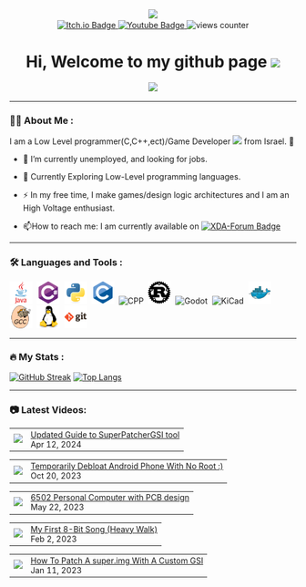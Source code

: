 <div id="header" align="center">
  <img src="https://media1.tenor.com/m/7Tu-pBzg0_kAAAAd/programming.gif" width="300"/>
  <div id="badges">
    <a href="https://chromiumos-guy.itch.io/">
      <img src="https://img.shields.io/badge/itch.io-%23FF0B34.svg?logo=Itch.io&logoColor=white" alt="Itch.io Badge"/>
    </a>
    <a href="https://www.youtube.com/channel/UCTHzz9TtAc7wY8sAFgyAU_w">
      <img src="https://img.shields.io/badge/YouTube-%23FF0000.svg?logo=YouTube&logoColor=white" alt="Youtube Badge"/>
    </a>
    <a>
      <img src="https://komarev.com/ghpvc/?username=ChromiumOS-Guy&style=flat-square&color=blue" alt="views counter"/>
    </a>
  </div>
  <h1>
    Hi, Welcome to my github page
    <img src="https://media.giphy.com/media/hvRJCLFzcasrR4ia7z/giphy.gif" width="30px"/>
  </h1>
</div>

<div align="center">
  <img src="https://media1.tenor.com/m/jHg-q58KgiYAAAAC/scaler-create-impact.gif"/>
</div>

  ---

### :technologist: About Me :
I am a Low Level programmer(C,C++,ect)/Game Developer <img src="https://media1.giphy.com/media/v1.Y2lkPTc5MGI3NjExYjg2amluYjI2OTg5Z24xY3BtN2s3aHE2aHFsMjV5YmhycmwyeWJ1aSZlcD12MV9pbnRlcm5hbF9naWZfYnlfaWQmY3Q9Zw/ZVik7pBtu9dNS/giphy.gif" width="30"> from Israel. :wave:
- :telescope: I’m currently unemployed, and looking for jobs.

- :seedling: Currently Exploring Low-Level programming languages.

- :zap: In my free time, I make games/design logic architectures and I am an High Voltage enthusiast.

- :mailbox:How to reach me: I am currently available on <a href="https://xdaforums.com/m/chromiumos-guy.12390487/">
      <img src="https://xdaforums.com/data/assets/logo/xda-white-text.png" width="50" alt="XDA-Forum Badge"/>
    </a>

---

### :hammer_and_wrench: Languages and Tools :
<div>
  <img src="https://github.com/devicons/devicon/blob/master/icons/java/java-original-wordmark.svg" title="Java" alt="Java" width="40" height="40"/>&nbsp;
  <img src="https://github.com/devicons/devicon/blob/master/icons/csharp/csharp-original.svg" title="C#" alt="C#" width="40" height="40"/>&nbsp;
  <img src="https://github.com/devicons/devicon/blob/master/icons/python/python-original.svg" title="Python" alt="Python" width="40" height="40"/>&nbsp;
  <img src="https://github.com/devicons/devicon/blob/master/icons/c/c-original.svg" title="C" alt="C" width="40" height="40"/>&nbsp;
  <img src="https://upload.wikimedia.org/wikipedia/commons/1/18/ISO_C%2B%2B_Logo.svg" title="CPP" alt="CPP" width="35" height="40"/>&nbsp;
  <img src="https://github.com/devicons/devicon/blob/master/icons/rust/rust-original.svg" title="Rust" alt="Rust" width="40" height="40"/>&nbsp;
  <img src="https://upload.wikimedia.org/wikipedia/commons/6/6a/Godot_icon.svg" title="Godot" alt="Godot" width="40" height="40"/>&nbsp;
  <img src="https://upload.wikimedia.org/wikipedia/commons/5/59/KiCad-Logo.svg" title="KiCad" alt="KiCad" width="60" height="40"/>&nbsp;
  <img src="https://github.com/devicons/devicon/blob/master/icons/docker/docker-original.svg" title="Docker" alt="Docker" width="40" height="40"/>&nbsp;
  <img src="https://github.com/devicons/devicon/blob/master/icons/gcc/gcc-original.svg" title="GCC" alt="GCC" width="40" height="40"/>&nbsp;
  <img src="https://github.com/devicons/devicon/blob/master/icons/linux/linux-original.svg" title="Linux" alt="Linux" width="40" height="40"/>&nbsp;
  <img src="https://github.com/devicons/devicon/blob/master/icons/git/git-original-wordmark.svg" title="Git" **alt="Git" width="40" height="40"/>
</div>

---

### :fire: My Stats :

[![GitHub Streak](http://github-readme-streak-stats.herokuapp.com?user=ChromiumOS-Guy&theme=dark&background=000000)](https://git.io/streak-stats)
[![Top Langs](https://github-readme-stats.vercel.app/api/top-langs/?username=ChromiumOS-Guy&layout=compact&theme=vision-friendly-dark)](https://github.com/anuraghazra/github-readme-stats)

---

### :camera: Latest Videos:

<!-- YT-VIDEOS:START --><table><tr><td><a href="https://www.youtube.com/watch?v=Yj19JewRmSA"><img width="140px" src="http://img.youtube.com/vi/Yj19JewRmSA/maxresdefault.jpg"></a></td>
<td><a href="https://www.youtube.com/watch?v=Yj19JewRmSA">Updated Guide to SuperPatcherGSI tool</a><br/>Apr 12, 2024</td></tr></table>
<table><tr><td><a href="https://www.youtube.com/watch?v=ZNykuREyKTU"><img width="140px" src="http://img.youtube.com/vi/ZNykuREyKTU/maxresdefault.jpg"></a></td>
<td><a href="https://www.youtube.com/watch?v=ZNykuREyKTU">Temporarily Debloat Android Phone With No Root :&rpar;</a><br/>Oct 20, 2023</td></tr></table>
<table><tr><td><a href="https://www.youtube.com/watch?v=LKD7ukJycc4"><img width="140px" src="http://img.youtube.com/vi/LKD7ukJycc4/maxresdefault.jpg"></a></td>
<td><a href="https://www.youtube.com/watch?v=LKD7ukJycc4">6502 Personal Computer with PCB design</a><br/>May 22, 2023</td></tr></table>
<table><tr><td><a href="https://www.youtube.com/watch?v=-gFIPAIVKUc"><img width="140px" src="http://img.youtube.com/vi/-gFIPAIVKUc/maxresdefault.jpg"></a></td>
<td><a href="https://www.youtube.com/watch?v=-gFIPAIVKUc">My First 8-Bit Song &lpar;Heavy Walk&rpar;</a><br/>Feb 2, 2023</td></tr></table>
<table><tr><td><a href="https://www.youtube.com/watch?v=obbHLxn_fFw"><img width="140px" src="http://img.youtube.com/vi/obbHLxn_fFw/maxresdefault.jpg"></a></td>
<td><a href="https://www.youtube.com/watch?v=obbHLxn_fFw">How To Patch A super.img With A Custom GSI</a><br/>Jan 11, 2023</td></tr></table>
<!-- YT-VIDEOS:END -->

